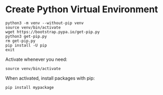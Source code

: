 # Create Python Virtual Environment

    python3 -m venv --without-pip venv
    source venv/bin/activate
    wget https://bootstrap.pypa.io/get-pip.py
    python3 get-pip.py
    rm get-pip.py 
    pip install -U pip
    exit
    
Activate whenever you need:

    source venv/bin/activate
    
When activated, install packages with pip:

    pip install mypackage
